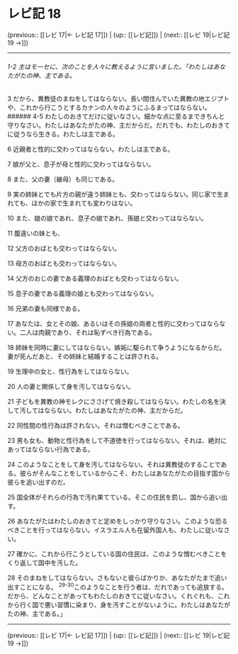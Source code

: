 # レビ記 18

(previous:: [[レビ 17|← レビ記 17]]) | (up:: [[レビ記]]) | (next:: [[レビ 19|レビ記 19 →]])

***
###### 1-2 主はモーセに、次のことを人々に教えるように言いました。「わたしはあなたがたの神、主である。 



3 
だから、異教徒のまねをしてはならない。長い間住んでいた異教の地エジプトや、これから行こうとするカナンの人々のようにふるまってはならない。 ###### 4-5 わたしのおきてだけに従いなさい。細かな点に至るまできちんと守りなさい。わたしはあなたがたの神、主だからだ。だれでも、わたしのおきてに従うなら生きる。わたしは主である。 



6 
近親者と性的に交わってはならない。わたしは主である。 



7 
娘が父と、息子が母と性的に交わってはならない。 



8 
また、父の妻（継母）も同じである。 



9 
実の姉妹とでも片方の親が違う姉妹とも、交わってはならない。同じ家で生まれても、ほかの家で生まれても変わりはない。 



10 
また、娘の娘であれ、息子の娘であれ、孫娘と交わってはならない。 



11 
腹違いの妹とも、 



12 
父方のおばとも交わってはならない。 



13 
母方のおばとも交わってはならない。 



14 
父方のおじの妻である義理のおばとも交わってはならない。 



15 
息子の妻である義理の娘とも交わってはならない。 



16 
兄弟の妻も同様である。 



17 
あなたは、女とその娘、あるいはその孫娘の両者と性的に交わってはならない。二人は肉親であり、それは恥ずべき行為である。 



18 
姉妹を同時に妻にしてはならない。嫉妬に駆られて争うようになるからだ。妻が死んだあと、その姉妹と結婚することは許される。 



19 
生理中の女と、性行為をしてはならない。 



20 
人の妻と関係して身を汚してはならない。 



21 
子どもを異教の神モレクにささげて焼き殺してはならない。わたしの名を決して汚してはならない。わたしはあなたがたの神、主だからだ。 



22 
同性間の性行為は許されない。それは憎むべきことである。 



23 
男も女も、動物と性行為をして不道徳を行ってはならない。それは、絶対にあってはならない行為である。 



24 
このようなことをして身を汚してはならない。それは異教徒のすることである。彼らがそんなことをしているからこそ、わたしはあなたがたの目指す国から彼らを追い出すのだ。 



25 
国全体がそれらの行為で汚れ果てている。そこの住民を罰し、国から追い出す。 



26 
あなたがたはわたしのおきてと定めをしっかり守りなさい。このような恐るべきことを行ってはならない。イスラエル人も在留外国人も、わたしに従いなさい。 



27 
確かに、これから行こうとしている国の住民は、このような憎むべきことをくり返して国中を汚した。 



28 
そのまねをしてはならない。さもないと彼らばかりか、あなたがたまで追い出すことになる。 <sup class="versenum">29-30</sup>このようなことを行う者は、だれであっても追放する。だから、どんなことがあってもわたしのおきてに従いなさい。くれぐれも、これから行く国で悪い習慣に染まり、身を汚すことがないように。わたしはあなたがたの神、主である。」

***

(previous:: [[レビ 17|← レビ記 17]]) | (up:: [[レビ記]]) | (next:: [[レビ 19|レビ記 19 →]])
